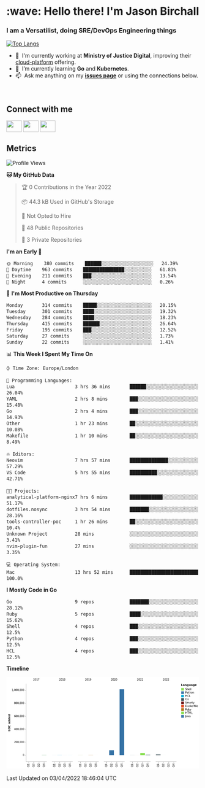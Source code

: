<h1 align="left" id="jason-title">:wave: Hello there! I'm Jason Birchall</h1>
<h3 align="left">I am a Versatilist, doing SRE/DevOps Engineering things</h3>

[![Top Langs](https://github-readme-stats.vercel.app/api?username=jasonBirchall&show_icons=true&count_private=true&include_all_commits=true&theme=gruvbox)](https://github.com/anuraghazra/github-readme-stats)

- :office: &nbsp;I'm currently working at **Ministry of Justice Digital**, improving their [cloud-platform](https://github.com/ministryofjustice/cloud-platform) offering.
- :seedling: &nbsp;I’m currently learning **Go** and **Kubernetes**.
- :mailbox: &nbsp;Ask me anything on my **[issues page]** or using the connections below.


<br>

<h2>Connect with me</h2>
<p>
<a href="https://twitter.com/jsonBirchall" target="blank"><img align="center" src="https://cdn.jsdelivr.net/npm/simple-icons@3.0.1/icons/twitter.svg" alt="" height="30" width="40" /></a>
<a href="https://keybase.io/json0" target="blank"><img align="center" src="https://cdn.jsdelivr.net/npm/simple-icons@3.0.1/icons/keybase.svg" alt="" height="30" width="40" /></a>
<a href="https://www.reddit.com/user/kakorate" target="blank"><img align="center" src="https://cdn.jsdelivr.net/npm/simple-icons@3.0.1/icons/reddit.svg" alt="" height="30" width="40" /></a>
</p>

<h2>Metrics</h2>

<!--START_SECTION:waka-->
![Profile Views](http://img.shields.io/badge/Profile%20Views-0-blue)

**🐱 My GitHub Data** 

> 🏆 0 Contributions in the Year 2022
 > 
> 📦 44.3 kB Used in GitHub's Storage 
 > 
> 🚫 Not Opted to Hire
 > 
> 📜 48 Public Repositories 
 > 
> 🔑 3 Private Repositories  
 > 
**I'm an Early 🐤** 

```text
🌞 Morning    380 commits    ██████░░░░░░░░░░░░░░░░░░░   24.39% 
🌆 Daytime    963 commits    ███████████████░░░░░░░░░░   61.81% 
🌃 Evening    211 commits    ███░░░░░░░░░░░░░░░░░░░░░░   13.54% 
🌙 Night      4 commits      ░░░░░░░░░░░░░░░░░░░░░░░░░   0.26%

```
📅 **I'm Most Productive on Thursday** 

```text
Monday       314 commits    █████░░░░░░░░░░░░░░░░░░░░   20.15% 
Tuesday      301 commits    ████░░░░░░░░░░░░░░░░░░░░░   19.32% 
Wednesday    284 commits    ████░░░░░░░░░░░░░░░░░░░░░   18.23% 
Thursday     415 commits    ██████░░░░░░░░░░░░░░░░░░░   26.64% 
Friday       195 commits    ███░░░░░░░░░░░░░░░░░░░░░░   12.52% 
Saturday     27 commits     ░░░░░░░░░░░░░░░░░░░░░░░░░   1.73% 
Sunday       22 commits     ░░░░░░░░░░░░░░░░░░░░░░░░░   1.41%

```


📊 **This Week I Spent My Time On** 

```text
⌚︎ Time Zone: Europe/London

💬 Programming Languages: 
Lua                      3 hrs 36 mins       ██████░░░░░░░░░░░░░░░░░░░   26.04% 
YAML                     2 hrs 8 mins        ███░░░░░░░░░░░░░░░░░░░░░░   15.48% 
Go                       2 hrs 4 mins        ███░░░░░░░░░░░░░░░░░░░░░░   14.93% 
Other                    1 hr 23 mins        ██░░░░░░░░░░░░░░░░░░░░░░░   10.08% 
Makefile                 1 hr 10 mins        ██░░░░░░░░░░░░░░░░░░░░░░░   8.49%

🔥 Editors: 
Neovim                   7 hrs 57 mins       ██████████████░░░░░░░░░░░   57.29% 
VS Code                  5 hrs 55 mins       ██████████░░░░░░░░░░░░░░░   42.71%

🐱‍💻 Projects: 
analytical-platform-nginx7 hrs 6 mins        ████████████░░░░░░░░░░░░░   51.17% 
dotfiles.nosync          3 hrs 54 mins       ███████░░░░░░░░░░░░░░░░░░   28.16% 
tools-controller-poc     1 hr 26 mins        ██░░░░░░░░░░░░░░░░░░░░░░░   10.4% 
Unknown Project          28 mins             ░░░░░░░░░░░░░░░░░░░░░░░░░   3.41% 
nvim-plugin-fun          27 mins             ░░░░░░░░░░░░░░░░░░░░░░░░░   3.35%

💻 Operating System: 
Mac                      13 hrs 52 mins      █████████████████████████   100.0%

```

**I Mostly Code in Go** 

```text
Go                       9 repos             ███████░░░░░░░░░░░░░░░░░░   28.12% 
Ruby                     5 repos             ████░░░░░░░░░░░░░░░░░░░░░   15.62% 
Shell                    4 repos             ███░░░░░░░░░░░░░░░░░░░░░░   12.5% 
Python                   4 repos             ███░░░░░░░░░░░░░░░░░░░░░░   12.5% 
HCL                      4 repos             ███░░░░░░░░░░░░░░░░░░░░░░   12.5%

```


**Timeline**

![Chart not found](https://raw.githubusercontent.com/jasonBirchall/jasonBirchall/main/charts/bar_graph.png) 


 Last Updated on 03/04/2022 18:46:04 UTC
<!--END_SECTION:waka-->

<!-- links -->

[issues page]: https://github.com/jasonBirchall/jasonBirchall/issues "jasonBirchall/issues"
